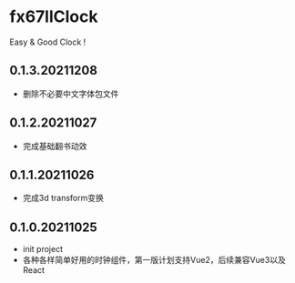 # fx67llClock
Easy & Good Clock !

## 0.1.3.20211208
* 删除不必要中文字体包文件

## 0.1.2.20211027
* 完成基础翻书动效    

## 0.1.1.20211026
* 完成3d transform变换  

## 0.1.0.20211025
* init project
* 各种各样简单好用的时钟组件，第一版计划支持Vue2，后续兼容Vue3以及React

